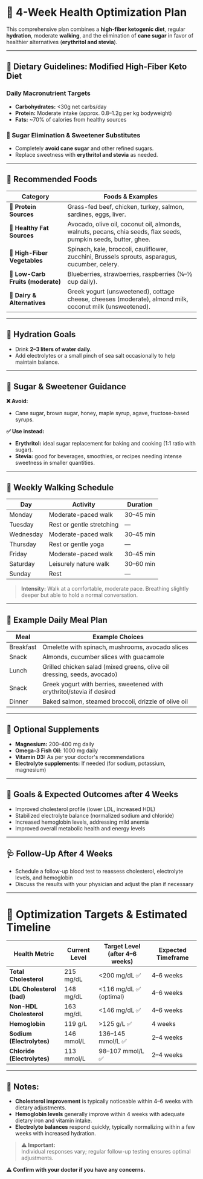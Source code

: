# 🌿 4-Week Health Optimization Plan

This comprehensive plan combines a **high-fiber ketogenic diet**, regular **hydration**, moderate **walking**, and the elimination of **cane sugar** in favor of healthier alternatives (**erythritol and stevia**).

---

## 🥑 Dietary Guidelines: Modified High-Fiber Keto Diet  

### Daily Macronutrient Targets  
- **Carbohydrates:** <30g net carbs/day  
- **Protein:** Moderate intake (approx. 0.8–1.2g per kg bodyweight)  
- **Fats:** ~70% of calories from healthy sources  

### 🚫 Sugar Elimination & Sweetener Substitutes  
- Completely **avoid cane sugar** and other refined sugars.
- Replace sweetness with **erythritol and stevia** as needed.

---

## 🛒 Recommended Foods  

| Category                     | Foods & Examples                                             |
|------------------------------|--------------------------------------------------------------|
| 🥩 **Protein Sources**         | Grass-fed beef, chicken, turkey, salmon, sardines, eggs, liver. |
| 🥑 **Healthy Fat Sources**      | Avocado, olive oil, coconut oil, almonds, walnuts, pecans, chia seeds, flax seeds, pumpkin seeds, butter, ghee. |
| 🥦 **High-Fiber Vegetables**    | Spinach, kale, broccoli, cauliflower, zucchini, Brussels sprouts, asparagus, cucumber, celery. |
| 🍓 **Low-Carb Fruits (moderate)**| Blueberries, strawberries, raspberries (¼–½ cup daily). |
| 🥛 **Dairy & Alternatives**     | Greek yogurt (unsweetened), cottage cheese, cheeses (moderate), almond milk, coconut milk (unsweetened). |

---

## 🚰 Hydration Goals  
- Drink **2–3 liters of water daily**.  
- Add electrolytes or a small pinch of sea salt occasionally to help maintain balance.

---

## 🍬 Sugar & Sweetener Guidance  

**❌ Avoid:**  
- Cane sugar, brown sugar, honey, maple syrup, agave, fructose-based syrups.

**✅ Use instead:**  
- **Erythritol:** ideal sugar replacement for baking and cooking (1:1 ratio with sugar).
- **Stevia:** good for beverages, smoothies, or recipes needing intense sweetness in smaller quantities.

---

## 🚶 Weekly Walking Schedule  

| Day       | Activity                    | Duration  |
|-----------|-----------------------------|-----------|
| Monday    | Moderate-paced walk         | 30–45 min |
| Tuesday   | Rest or gentle stretching   | —         |
| Wednesday | Moderate-paced walk         | 30–45 min |
| Thursday  | Rest or gentle yoga         | —         |
| Friday    | Moderate-paced walk         | 30–45 min |
| Saturday  | Leisurely nature walk       | 30–60 min |
| Sunday    | Rest                        | —         |

> **Intensity:** Walk at a comfortable, moderate pace. Breathing slightly deeper but able to hold a normal conversation.

---

## 🥘 Example Daily Meal Plan  

| Meal      | Example Choices                                                         |
|-----------|-------------------------------------------------------------------------|
| Breakfast | Omelette with spinach, mushrooms, avocado slices                        |
| Snack     | Almonds, cucumber slices with guacamole                                 |
| Lunch     | Grilled chicken salad (mixed greens, olive oil dressing, seeds, avocado)|
| Snack     | Greek yogurt with berries, sweetened with erythritol/stevia if desired  |
| Dinner    | Baked salmon, steamed broccoli, drizzle of olive oil                    |

---

## 💊 Optional Supplements  
- **Magnesium:** 200–400 mg daily  
- **Omega-3 Fish Oil:** 1000 mg daily  
- **Vitamin D3:** As per your doctor's recommendations  
- **Electrolyte supplements:** If needed (for sodium, potassium, magnesium)

---

## 🎯 Goals & Expected Outcomes after 4 Weeks  
- Improved cholesterol profile (lower LDL, increased HDL)  
- Stabilized electrolyte balance (normalized sodium and chloride)  
- Increased hemoglobin levels, addressing mild anemia  
- Improved overall metabolic health and energy levels  

---

## 🩺 Follow-Up After 4 Weeks  
- Schedule a follow-up blood test to reassess cholesterol, electrolyte levels, and hemoglobin  
- Discuss the results with your physician and adjust the plan if necessary

---

# 🎯 Optimization Targets & Estimated Timeline

| Health Metric                 | Current Level | Target Level (after 4–6 weeks) | Expected Timeframe  |
|-------------------------------|---------------|--------------------------------|---------------------|
| **Total Cholesterol**         | 215 mg/dL  | <200 mg/dL ✅                  | 4–6 weeks           |
| **LDL Cholesterol (bad)**     | 148 mg/dL  | <116 mg/dL ✅ (optimal)        | 4–6 weeks           |
| **Non-HDL Cholesterol**       | 163 mg/dL  | <146 mg/dL ✅                  | 4–6 weeks           |
| **Hemoglobin**                | 119 g/L    | >125 g/L ✅                    | 4 weeks             |
| **Sodium (Electrolytes)**     | 146 mmol/L | 136–145 mmol/L ✅              | 2–4 weeks           |
| **Chloride (Electrolytes)**   | 113 mmol/L | 98–107 mmol/L ✅               | 2–4 weeks           |

---

## 📌 Notes:
- **Cholesterol improvement** is typically noticeable within 4–6 weeks with dietary adjustments.
- **Hemoglobin levels** generally improve within 4 weeks with adequate dietary iron and vitamin intake.
- **Electrolyte balances** respond quickly, typically normalizing within a few weeks with increased hydration.

> **⚠️ Important:**  
> Individual responses vary; regular follow-up testing ensures optimal adjustments.


**⚠️ Confirm with your doctor if you have any concerns.**
